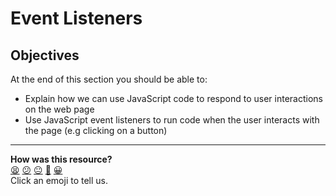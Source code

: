 # Event Listeners

## Objectives

At the end of this section you should be able to:
 * Explain how we can use JavaScript code to respond to user interactions on the web page
 * Use JavaScript event listeners to run code when the user interacts with the page (e.g clicking on a button)

<!-- BEGIN GENERATED SECTION DO NOT EDIT -->

---

**How was this resource?**  
[😫](https://airtable.com/shrUJ3t7KLMqVRFKR?prefill_Repository=makersacademy%2Fjavascript-react-applications&prefill_File=webpages%2F03_event_listeners.md&prefill_Sentiment=😫) [😕](https://airtable.com/shrUJ3t7KLMqVRFKR?prefill_Repository=makersacademy%2Fjavascript-react-applications&prefill_File=webpages%2F03_event_listeners.md&prefill_Sentiment=😕) [😐](https://airtable.com/shrUJ3t7KLMqVRFKR?prefill_Repository=makersacademy%2Fjavascript-react-applications&prefill_File=webpages%2F03_event_listeners.md&prefill_Sentiment=😐) [🙂](https://airtable.com/shrUJ3t7KLMqVRFKR?prefill_Repository=makersacademy%2Fjavascript-react-applications&prefill_File=webpages%2F03_event_listeners.md&prefill_Sentiment=🙂) [😀](https://airtable.com/shrUJ3t7KLMqVRFKR?prefill_Repository=makersacademy%2Fjavascript-react-applications&prefill_File=webpages%2F03_event_listeners.md&prefill_Sentiment=😀)  
Click an emoji to tell us.

<!-- END GENERATED SECTION DO NOT EDIT -->
